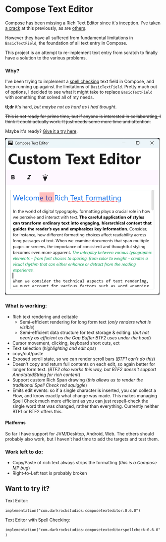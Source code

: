 # Compose Text Editor

Compose has been missing a Rich Text Editor since it's inception.
I've [taken a crack](https://github.com/Wavesonics/richtext-compose-multiplatform) at this
previously, as are [others](https://github.com/MohamedRejeb/Compose-Rich-Editor).

However they have all suffered from fundamental limitations in `BasicTextField`, the foundation of
all
text entry in Compose.

This project is an attempt to re-implement text entry from scratch to finally have a
solution to the various problems.

### Why?

I've been trying to implement a [spell checking](https://github.com/Wavesonics/SymSpellKt) text
field in Compose, and keep running up against
the limitations of `BasicTextField`. Pretty much out of options, I decided to see what it might take
to replace `BasicTextField` with something that solved all of my needs.

**tl;dr** it's hard, _but maybe not as hard as I had thought_.

~~This is not ready for prime time, but if anyone is interested in collaborating, I think it could
actually work. It just needs some more time and attention.~~

Maybe it's ready? [Give it a try here](https://wavesonics.github.io/ComposeTextEditorLibrary/).

![sample_screenshot_00.png](sample_screenshot_00.png)

### What is working:

- Rich text rendering and editable
  - Semi-efficient rendering for long form text (_only renders what is visible_)
  - Semi-efficient data structure for text storage & editing. (_but not nearly as efficient as the
    Gap Buffer BTF2 uses under the hood_)
- Cursor movement, clicking, keyboard short cuts, ect
- Text selection (_highlighting and edit ops_)
- copy/cut/paste
- Exposed scroll state, so we can render scroll bars (_BTF1 can't do this_)
- Doesn't copy and return full contents on each edit, so again better for longer form text. (_BTF2
  also works this way, but BTF2 doesn't support AnnotatedString for rich content_)
- Support custom Rich Span drawing (_this allows us to render the traditional Spell Check red
  squiggle_)
- Emits edit events: so if a single character is inserted, you can collect a Flow, and know exactly
  what change was made. This makes managing Spell Check much more efficient as you can just
  respell-check the single word that was changed, rather than everything. Currently neither BTF1 or
  BTF2 offers this.

#### Platforms

So far I have support for JVM/Desktop, Android, Web. The others should probably also work,
but I haven't had time to add the targets and test them.

### Work left to do:

- Copy/Paste of rich text always strips the formatting (_this is a Compose MP bug_)
- Right-to-Left text is probably broken

## Want to try it?

Text Editor:

`implementation("com.darkrockstudios:composetexteditor:0.6.0")`

Text Editor with Spell Checking:

`implementation("com.darkrockstudios:composetexteditorspellcheck:0.6.0")`
